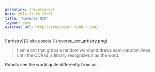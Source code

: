 ```yaml
---
permalink: /reverse-ocr
date: 2014-11-06 13:59
title: "Reverse OCR"
layout: post
external_url: http://reverseocr.tumblr.com/
---
```


![artistry]({{ site.assets }}/reverse_ocr_artistry.png)

>I am a bot that grabs a random word and draws semi-random lines until the OCRad.js library recognizes it as the word.

Robots see the world quite differently from us.
